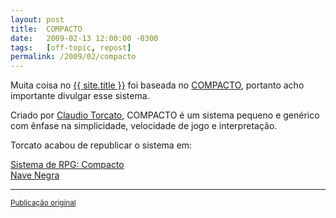 ```yaml
---
layout: post
title:  COMPACTO
date:   2009-02-13 12:00:00 -0300
tags:   [off-topic, repost]
permalink: /2009/02/compacto
---
```


Muita coisa no [{{ site.title }}](//hondaj.cacilhas.info/) foi baseada no
[COMPACTO](http://claudiotorcato.wordpress.com/2009/02/13/sistema-de-rpg-compacto/),
portanto acho importante divulgar esse sistema.

Criado por [Claudio Torcato](http://claudiotorcato.wordpress.com/), COMPACTO é
um sistema pequeno e genérico com ênfase na simplicidade, velocidade de jogo e
interpretação.

Torcato acabou de republicar o sistema em:

<div class="text-center">
  <a href="http://claudiotorcato.wordpress.com/2009/02/13/sistema-de-rpg-compacto/">
    Sistema de RPG: Compacto
  </a><br/>
  <a href="http://claudiotorcato.wordpress.com/2009/02/13/nave-negra/">
    Nave Negra
  </a>
</div>

--------------------------------------------------------------------------------

<div class="text-right">
  <small>
    <a href="http://khondaj.blogspot.com/2009/02/compacto.html">
      Publicação original
    </a>
  </small>
</div>
